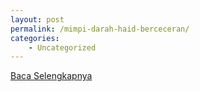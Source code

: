 ```yaml
---
layout: post
permalink: /mimpi-darah-haid-berceceran/
categories:
    - Uncategorized
---
```


[Baca Selengkapnya](/08)